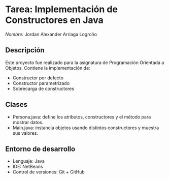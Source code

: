 # Tarea: Implementación de Constructores en Java

*Nombre:* Jordan Alexander Arriaga Logroño

## Descripción
Este proyecto fue realizado para la asignatura de Programación Orientada a Objetos. Contiene la implementación de:

- Constructor por defecto
- Constructor parametrizado
- Sobrecarga de constructores

## Clases
- Persona.java: define los atributos, constructores y el método para mostrar datos.
- Main.java: instancia objetos usando distintos constructores y muestra sus valores.

## Entorno de desarrollo
- Lenguaje: Java
- IDE: NetBeans
- Control de versiones: Git + GitHub
